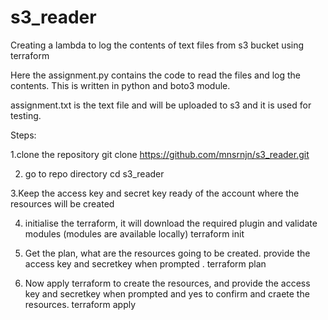 # s3_reader
Creating a lambda to log the contents of  text files from s3 bucket using terraform

Here the assignment.py contains the code to read the files and log the contents. This is written in python and boto3 module.

assignment.txt is the text file and will be uploaded to s3 and it is used for testing.

Steps:

1.clone the repository 
    git clone https://github.com/mnsrnjn/s3_reader.git

2. go to repo directory 
    cd s3_reader

3.Keep the access key and secret key ready  of the account where the resources will be created

4. initialise the terraform, it will download the required plugin and validate modules (modules are available locally)
    terraform init

5. Get the plan, what are the resources going to be created. provide the access key and secretkey when prompted .
    terraform plan

6. Now apply terraform to create the resources, and provide the access key and secretkey when prompted and yes to confirm and craete the resources.
    terraform apply



